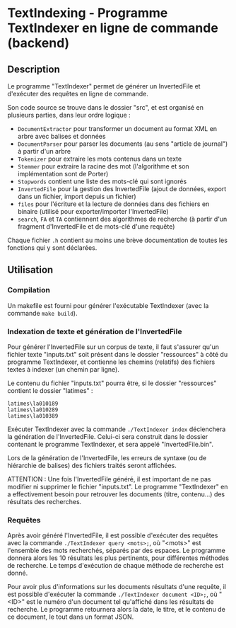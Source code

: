# TextIndexing - Programme TextIndexer en ligne de commande (backend)

## Description

Le programme "TextIndexer" permet de générer un InvertedFile et d'exécuter des requêtes en ligne de commande.

Son code source se trouve dans le dossier "src", et est organisé en plusieurs parties, dans leur ordre logique :
- `DocumentExtractor` pour transformer un document au format XML en arbre avec balises et données
- `DocumentParser` pour parser les documents (au sens "article de journal") à partir d'un arbre
- `Tokenizer` pour extraire les mots contenus dans un texte
- `Stemmer` pour extraire la racine des mot (l'algorithme et son implémentation sont de Porter)
- `Stopwords` contient une liste des mots-clé qui sont ignorés
- `InvertedFile` pour la gestion des InvertedFile (ajout de données, export dans un fichier, import depuis un fichier)
- `files` pour l'écriture et la lecture de données dans des fichiers en binaire (utilisé pour exporter/importer l'InvertedFile)
- `search`, `FA` et `TA` contiennent des algorithmes de recherche (à partir d'un fragment d'InvertedFile et de mots-clé d'une requête)

Chaque fichier `.h` contient au moins une brève documentation de toutes les fonctions qui y sont déclarées.

## Utilisation

### Compilation

Un makefile est fourni pour générer l'exécutable TextIndexer (avec la commande `make build`).

### Indexation de texte et génération de l'InvertedFile

Pour générer l'InvertedFile sur un corpus de texte, il faut s'assurer qu'un fichier texte
"inputs.txt" soit présent dans le dossier "ressources" à côté du programme TextIndexer,
et contienne les chemins (relatifs) des fichiers textes à indexer (un chemin par ligne).

Le contenu du fichier "inputs.txt" pourra être, si le dossier "ressources" contient le dossier "latimes" :
```
latimes\la010189
latimes\la010289
latimes\la010389
```

Exécuter TextIndexer avec la commande `./TextIndexer index` déclenchera la génération de l'InvertedFile.
Celui-ci sera construit dans le dossier contenant le programme TextIndexer, et sera appelé "InvertedFile.bin".

Lors de la génération de l'InvertedFile, les erreurs de syntaxe (ou de hiérarchie de balises) des fichiers traités seront affichées.

ATTENTION : Une fois l'InvertedFile généré, il est important de ne pas modifier ni supprimer le fichier "inputs.txt".
Le programme "TextIndexer" en a effectivement besoin pour retrouver les documents (titre, contenu...) des résultats des recherches.

### Requêtes

Après avoir généré l'InvertedFile, il est possible d'exécuter des requêtes avec la commande `./TextIndexer query <mots>;`,
où "&lt;mots&gt;" est l'ensemble des mots recherchés, séparés par des espaces.
Le programme donnera alors les 10 résultats les plus pertinents, pour différentes méthodes de recherche.
Le temps d'exécution de chaque méthode de recherche est donné.

Pour avoir plus d'informations sur les documents résultats d'une requête, il est possible d'exécuter la commande `./TextIndexer document <ID>;`,
où "&lt;ID&gt;" est le numéro d'un document tel qu'affiché dans les résultats de recherche.
Le programme retournera alors la date, le titre, et le contenu de ce document, le tout dans un format JSON.
